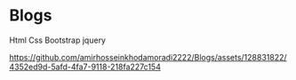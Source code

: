 # Blogs

Html Css Bootstrap jquery

https://github.com/amirhosseinkhodamoradi2222/Blogs/assets/128831822/4352ed9d-5afd-4fa7-9118-218fa227c154

